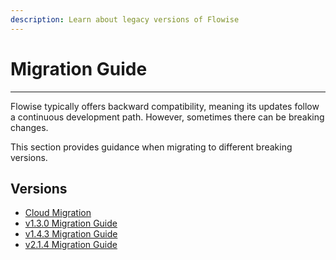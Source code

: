 ```yaml
---
description: Learn about legacy versions of Flowise
---
```


# Migration Guide

***

Flowise typically offers backward compatibility, meaning its updates follow a continuous development path. However, sometimes there can be breaking changes.

This section provides guidance when migrating to different breaking versions.

## Versions

* [Cloud Migration](cloud-migration.md)
* [v1.3.0 Migration Guide](v1.3.0-migration-guide.md)
* [v1.4.3 Migration Guide](v1.4.3-migration-guide.md)
* [v2.1.4 Migration Guide](v2.1.4-migration-guide.md)
